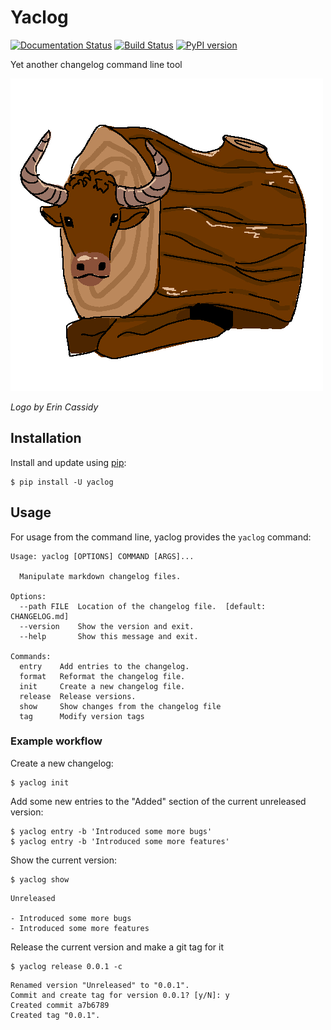 # Yaclog 

[![Documentation Status](https://readthedocs.org/projects/yaclog/badge/?version=latest)](https://yaclog.readthedocs.io/en/latest/?badge=latest)
[![Build Status](https://github.com/drewcassidy/yaclog/actions/workflows/build.yml/badge.svg)](https://github.com/drewcassidy/yaclog/actions/workflows/python-publish.yml)
[![PyPI version](https://badge.fury.io/py/yaclog.svg)](https://badge.fury.io/py/yaclog)

Yet another changelog command line tool

![a yak who is a log](https://github.com/drewcassidy/yaclog/raw/main/logo.png)

*Logo by Erin Cassidy*

## Installation

Install and update using [pip](https://pip.pypa.io/en/stable/quickstart/):

```shell
$ pip install -U yaclog
```

## Usage

For usage from the command line, yaclog provides the `yaclog` command:
```
Usage: yaclog [OPTIONS] COMMAND [ARGS]...

  Manipulate markdown changelog files.

Options:
  --path FILE  Location of the changelog file.  [default: CHANGELOG.md]
  --version    Show the version and exit.
  --help       Show this message and exit.

Commands:
  entry    Add entries to the changelog.
  format   Reformat the changelog file.
  init     Create a new changelog file.
  release  Release versions.
  show     Show changes from the changelog file
  tag      Modify version tags
```

### Example workflow

Create a new changelog:
```shell
$ yaclog init
```

Add some new entries to the "Added" section of the current unreleased version:
```shell
$ yaclog entry -b 'Introduced some more bugs'
$ yaclog entry -b 'Introduced some more features'
```

Show the current version:

```shell
$ yaclog show
```
```
Unreleased

- Introduced some more bugs
- Introduced some more features
```

Release the current version and make a git tag for it

```shell
$ yaclog release 0.0.1 -c
```
```
Renamed version "Unreleased" to "0.0.1".
Commit and create tag for version 0.0.1? [y/N]: y
Created commit a7b6789
Created tag "0.0.1".
```
